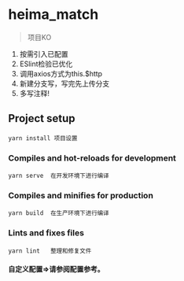 # heima_match
>项目KO

1. 按需引入已配置
2. ESlint检验已优化
3. 调用axios方式为this.$http
4. 新建分支写，写完先上传分支
4. 多写注释!

## Project setup 
```
yarn install 项目设置
```

### Compiles and hot-reloads for development
```
yarn serve	在开发环境下进行编译
```

### Compiles and minifies for production
```
yarn build  在生产环境下进行编译
```

### Lints and fixes files
```
yarn lint	整理和修复文件
```

#### 自定义配置=>请参阅配置参考。
